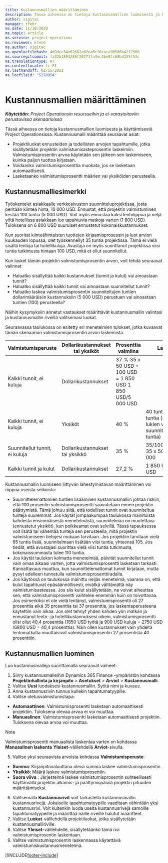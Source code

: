 ```yaml
---
title: Kustannusmallien määrittäminen
description: Tässä aiheessa on tietoja kustannusmallien luomisesta ja käyttämisestä Project Operationsissa.
author: sigitac
manager: tfehr
ms.date: 11/18/2020
ms.topic: article
ms.service: project-operations
ms.reviewer: kfend
ms.author: sigitac
ms.openlocfilehash: 4d9dcc54e62682a02ea6cf8caca90586b4217908
ms.sourcegitcommit: fa32b1893286f20271fa4ec4be8fc68bd135f53c
ms.translationtype: HT
ms.contentlocale: fi-FI
ms.lasthandoff: 02/15/2021
ms.locfileid: "5278954"
---
```

# <a name="set-up-cost-templates"></a>Kustannusmallien määrittäminen

_**Käytetään:** Project Operationsin resursseihin ja ei-varastoitaviin perustuvissa skenaarioissa_


Tässä aiheessa on tietoja kustannusmallien luomisesta ja käyttämisestä Project Operationsissa. Kustannusmalli määrittää seuraavat asiat:

- Projektiluokat ennusteiden ja todellisten arvojen tapahtumille, jotka sisällytetään projektin valmistumisasteprosentin laskelmiin. Valmistumisprosentin arvoa käytetään sen jälkeen sen laskemiseen, kuinka paljon tuottoa kirjataan.
- Voidaanko valmistumisprosenttia muokata, jos se lasketaan automaattisesti.
- Lasketaanko valmistumisprosentti määrien vai yksiköiden perusteella.

## <a name="cost-template-example"></a>Kustannusmalliesimerkki

Työskentelet asiakkaalle verkkosivuston suunnitteluprojektissa, josta peritään kiinteä hinta, 10 000 USD. Ennustat, että projektin valmistuminen kestää 100 tuntia (5 000 USD). Voit myös ennustaa kaksi lentolippua ja neljä yötä hotellissa asiakkaan luo tapahtuvia matkoja varten (1 800 USD). Tuloksena on 6 800 USD suuruiset ennustetut kokonaiskustannukset.

Kun suoritat kiinteähintaisten tuottojen kirjaamisprosessin ja luot arvion kuukauden lopussa, olet työskennellyt 35 tuntia projektissa. Tämä ei vielä sisällä lentoja tai hotellikuluja. Avustaja on myös suorittanut projektissa viisi tuntia tutkimusta hintaan 100 USD, mitä et ollut suunnitellut.

Kun lasket tämän projektin valmistumisprosentin arvon, voit tehdä seuraavat valinnat:

- Haluatko sisällyttää kaikki kustannukset (tunnit ja kulut) vai ainoastaan tunnit?
- Haluatko sisällyttää kaikki tunnit vai ainoastaan suunnitellut tunnit?
- Haluatko laskea valmistumisprosentin suunniteltujen tuntien dollarimääräisiin kustannuksiin (5 000 USD) perustuen vai ainoastaan tuntien (100) perusteella?

Näihin kysymyksiin annetut vastaukset määrittävät kustannusmallin valintasi ja kustannusmallin riveillä valitsemasi luokat.

Seuraavassa taulukossa on esitetty eri menetelmien tulokset, jotka kuvaavat tämän skenaarion valmistumisprosentin arvon laskemista.

| Valmistumisperuste | Dollarikustannukset tai yksiköt | Prosenttia valmiina | Laskenta |
| --- | --- | --- | --- |
| Kaikki tunnit, ei kuluja | Dollarikustannukset | 37 % 35 x 50 USD + 100 USD = 1 850 USD 1 850 USD/5 000 USD |
| Kaikki tunnit, ei kuluja | Yksiköt | 40 % | 40 tuntia / 100 tuntia (mukaan lukien viisi suunnittelematonta tuntia) |
| Suunnitellut tunnit, ei kuluja | Dollarikustannukset tai yksikkö | 35 % | 35/100 tuntia tai 35 x 50 USD/5 000 |
| Kaikki tunnit ja kulut | Dollarikustannukset | 27,2 % | 1 850 USD / 6 800 USD |

Kustannusmallin luomiseen liittyvän lähestymistavan määrittäminen voi riippua useista seikoista:

- Suunnittelemattomien tuntien lisääminen kustannusmalliin johtaa riskiin, että 100 prosentin valmistumisprosentti saavutetaan ennen projektin päättymistä. Tämä johtuu siitä, että todelliset tunnit ovat suunniteltua tunteja suuremmat. Jos käytät jompaakumpaa taulukossa mainituista kahdesta ensimmäisestä menetelmästä, suunnitelmaa on muutettava (ennustetut yksiköt), kun poikkeamat ovat selvillä. Tässä tapauksessa voit lisätä tai vähentää tunteja sen perusteella, mitä projektin valmistumiseen tietojesi mukaan tarvitaan. Jos projektiin tarvitaan vielä 65 tuntia lisää, suunnitelmaan lisätään viisi tuntia, yhteensä 105. Jos tiedät, että avustajasi suorittaa vielä viisi tuntia tutkimusta, kokonaissummasta tulee 110 tuntia.
- Jos käytät taulukon kolmatta menetelmää, päivität suunnitellut tunnit vain omaa aikaasi varten, jotta valmistumisprosentti lasketaan tarkasti. Kannattavuus muuttuu, kun suunnittelemattomat tunnit kirjataan, mutta pysyt edelleen tunnetulla valmistumisprosenttiradalla.
- Jos käytössä on taulukossa mainittu neljäs menetelmä, vaarana on, että kulut tapahtuvat epäsäännöllisesti, eivätkä välttämättä näy valmistumisasteessa. Jos siis kulut sisällytetään, ne voivat aiheuttaa sen, että valmistumisprosentti vaihtelee enemmän kuin on toivottavaa. Jos esimerkiksi et ole vielä lentänyt, valmistumisprosentti oli 27 prosenttia eikä 35 prosenttia tai 37 prosenttia, jos laskentaperusteena käytettiin vain aikaa. Jos olet tehnyt yhden kahden yön matkan ja ennustanut lento- ja hotellikustannuksesi oikein, valmistumisprosentti olisi ollut 40,4 prosenttia (1850 USD työtä ja 900 USD kuluja = 2750 USD /6800 USD = 40,4 prosenttia). Näin ollen kustannukset vain yhdeltä lentomatkalta muuttaisivat valmistumisprosentin 27 prosentista 40 prosenttiin.

## <a name="create-cost-templates"></a>Kustannusmallien luominen
Luo kustannusmalleja suorittamalla seuraavat vaiheet:

1. Siirry kustannusmalleihin Dynamics 365 Finance -ympäristön kohdassa **Projektinhallinta ja kirjanpito** > **Asetukset** > **Arviot** > **Kustannusmalli**.
2. Valitse **Uusi** luodaksesi kustannusmallin. Syötä nimi ja kuvaus.
3. Anna kustannusrivin tunnus kullekin tapahtumatyypille.
4. Valitse oletusvalmistumistapa:

  - **Automaattinen**: Valmistumisprosentti lasketaan automaattisesti projektiin. Tuloksena olevaa arvoa ei voi muuttaa.
  - **Manuaalinen**: Valmistumisprosentti lasketaan automaattisesti projektiin. Tuloksena olevaa arvoa voi muuttaa.

  > [!NOTE]
  > Valmistumisprosentti manuaalista laskentaa varten on kohdassa **Manuaalinen laskenta** **Yleiset**-välilehdellä **Arviot**-sivulla.

5. Valitse yksi seuraavista arvoista kohdassa **Valmistumisperuste**:

  - **Summa**: Kirjanpitovaluuttana oleva summa laskee valmistumisprosentin.
  - **Yksikkö**: Määrä laskee valmistumisprosentin.
  - **Suora viiva** : Järjestelmä laskee valmistumisprosentin suhteellisesti käyttämällä projektin alkamis- ja päättymispäiviä projektin pituuden määrittämiseksi.

6. Valitsemalla **Kustannusrivit** voit tarkastella kustannusmallin kustannusrivejä. Jokaiselle tapahtumatyypille vaaditaan vähintään yksi kustannusrivi. Voit kuitenkin luoda useita kustannusrivejä samoille tapahtumatyypeille ja määrittää näille riveille halutut määritteet.
7. Valitse **Luokat**-välilehdellä projektiluokat, jotka sisällytetään kustannusmalliriville.
8. Valitse **Yleiset**-välilehdelle, sisällytetäänkö tämä rivi valmistumisprosentin laskentaan.
9. Valitse valmistumisprosentin laskennassa käytettävä valmistumiskustannusmenetelmä.


[!INCLUDE[footer-include](../includes/footer-banner.md)]